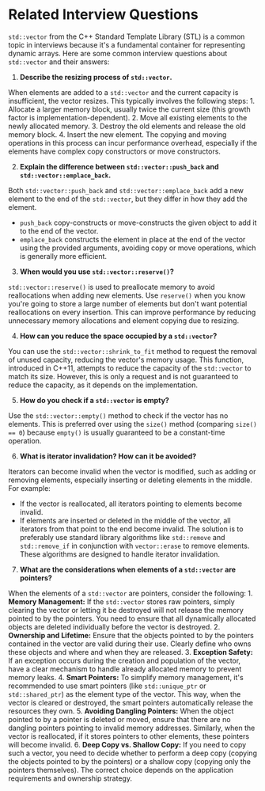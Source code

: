 # Related Interview Questions

`std::vector` from the C++ Standard Template Library (STL) is a common topic in interviews because it's a fundamental container for representing dynamic arrays. Here are some common interview questions about `std::vector` and their answers:

1. **Describe the resizing process of `std::vector`.**

When elements are added to a `std::vector` and the current capacity is insufficient, the vector resizes. This typically involves the following steps:
    1. Allocate a larger memory block, usually twice the current size (this growth factor is implementation-dependent).
    2. Move all existing elements to the newly allocated memory.
    3. Destroy the old elements and release the old memory block.
    4. Insert the new element.
The copying and moving operations in this process can incur performance overhead, especially if the elements have complex copy constructors or move constructors.

2. **Explain the difference between `std::vector::push_back` and `std::vector::emplace_back`.**

Both `std::vector::push_back` and `std::vector::emplace_back` add a new element to the end of the `std::vector`, but they differ in how they add the element.

- `push_back` copy-constructs or move-constructs the given object to add it to the end of the vector.
- `emplace_back` constructs the element in place at the end of the vector using the provided arguments, avoiding copy or move operations, which is generally more efficient.

3. **When would you use `std::vector::reserve()`?**

`std::vector::reserve()` is used to preallocate memory to avoid reallocations when adding new elements.  Use `reserve()` when you know you're going to store a large number of elements but don't want potential reallocations on every insertion. This can improve performance by reducing unnecessary memory allocations and element copying due to resizing.

4. **How can you reduce the space occupied by a `std::vector`?**

You can use the `std::vector::shrink_to_fit` method to request the removal of unused capacity, reducing the vector's memory usage. This function, introduced in C++11, attempts to reduce the capacity of the `std::vector` to match its size. However, this is only a request and is not guaranteed to reduce the capacity, as it depends on the implementation.

5. **How do you check if a `std::vector` is empty?**

Use the `std::vector::empty()` method to check if the vector has no elements. This is preferred over using the `size()` method (comparing `size() == 0`) because `empty()` is usually guaranteed to be a constant-time operation.

6. **What is iterator invalidation? How can it be avoided?**

Iterators can become invalid when the vector is modified, such as adding or removing elements, especially inserting or deleting elements in the middle. For example:

- If the vector is reallocated, all iterators pointing to elements become invalid.
- If elements are inserted or deleted in the middle of the vector, all iterators from that point to the end become invalid.
  The solution is to preferably use standard library algorithms like `std::remove` and `std::remove_if` in conjunction with `vector::erase` to remove elements. These algorithms are designed to handle iterator invalidation.

7. **What are the considerations when elements of a `std::vector` are pointers?**

When the elements of a `std::vector` are pointers, consider the following:
    1. **Memory Management:** If the `std::vector` stores raw pointers, simply clearing the vector or letting it be destroyed will not release the memory pointed to by the pointers.  You need to ensure that all dynamically allocated objects are deleted individually before the vector is destroyed.
    2. **Ownership and Lifetime:** Ensure that the objects pointed to by the pointers contained in the vector are valid during their use.  Clearly define who owns these objects and where and when they are released.
    3. **Exception Safety:** If an exception occurs during the creation and population of the vector, have a clear mechanism to handle already allocated memory to prevent memory leaks.
    4. **Smart Pointers:** To simplify memory management, it's recommended to use smart pointers (like `std::unique_ptr` or `std::shared_ptr`) as the element type of the vector. This way, when the vector is cleared or destroyed, the smart pointers automatically release the resources they own.
    5. **Avoiding Dangling Pointers:** When the object pointed to by a pointer is deleted or moved, ensure that there are no dangling pointers pointing to invalid memory addresses. Similarly, when the vector is reallocated, if it stores pointers to other elements, these pointers will become invalid.
    6. **Deep Copy vs. Shallow Copy:** If you need to copy such a vector, you need to decide whether to perform a deep copy (copying the objects pointed to by the pointers) or a shallow copy (copying only the pointers themselves). The correct choice depends on the application requirements and ownership strategy.

